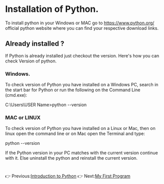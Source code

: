# Installation of Python.

To install python in your Windows or MAC go to https://www.python.org/ official python website where you can find your respective download links.

## Already installed ?

If Python is already installed just checkout the version.
Here's how you can check Version of python.

### Windows.

To check version of Python you have installed on a Windows PC, search in the start bar for Python or run the following on the Command Line (cmd.exe):

C:\Users\USER Name>python --version


### MAC or LINUX

To check version of Python you have installed on a Linux or Mac, then on linux open the command line or on Mac open the Terminal and type:

python --version

If the Python version in your PC matches with the current version continue with it. Else uninstall the python and reinstall the current version.
#
👉 Previous:[Introduction to Python](introduction-to-python.md) 👉 Next:[My First Program](My-first-program.md)

